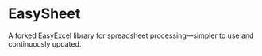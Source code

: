 # EasySheet
A forked EasyExcel library for spreadsheet processing—simpler to use and continuously updated. 

